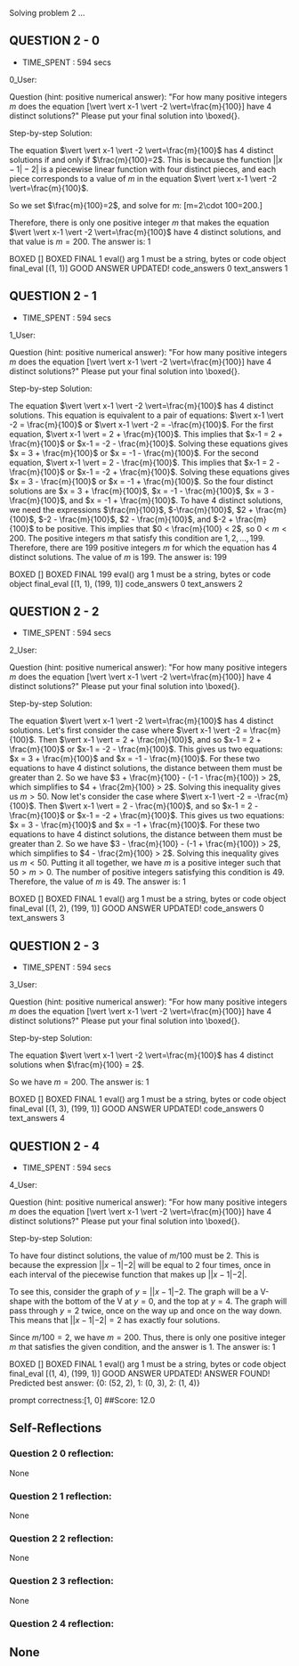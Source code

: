 Solving problem 2 ...



## QUESTION 2 - 0 
- TIME_SPENT : 594 secs

0_User:

Question (hint: positive numerical answer):
"For how many positive integers $m$ does the equation \[\vert \vert x-1 \vert -2 \vert=\frac{m}{100}\] have $4$ distinct solutions?"
Please put your final solution into \boxed{}.

Step-by-step Solution:


The equation $\vert \vert x-1 \vert -2 \vert=\frac{m}{100}$ has 4 distinct solutions if and only if $\frac{m}{100}=2$.
This is because the function $\vert \vert x-1 \vert -2 \vert$ is a piecewise linear function with four distinct pieces,
and each piece corresponds to a value of $m$ in the equation $\vert \vert x-1 \vert -2 \vert=\frac{m}{100}$.

So we set $\frac{m}{100}=2$, and solve for $m$:
\[m=2\cdot 100=200.\]

Therefore, there is only one positive integer $m$ that makes the equation $\vert \vert x-1 \vert -2 \vert=\frac{m}{100}$ have 4 distinct solutions,
and that value is $m=200$. The answer is: $1$

BOXED []
BOXED FINAL 1
eval() arg 1 must be a string, bytes or code object final_eval
[(1, 1)]
GOOD ANSWER UPDATED!
code_answers 0 text_answers 1



## QUESTION 2 - 1 
- TIME_SPENT : 594 secs

1_User:

Question (hint: positive numerical answer):
"For how many positive integers $m$ does the equation \[\vert \vert x-1 \vert -2 \vert=\frac{m}{100}\] have $4$ distinct solutions?"
Please put your final solution into \boxed{}.

Step-by-step Solution:


The equation $\vert \vert x-1 \vert -2 \vert=\frac{m}{100}$ has 4 distinct solutions.
This equation is equivalent to a pair of equations:
$\vert x-1 \vert -2 = \frac{m}{100}$ or $\vert x-1 \vert -2 = -\frac{m}{100}$.
For the first equation, $\vert x-1 \vert = 2 + \frac{m}{100}$.
This implies that $x-1 = 2 + \frac{m}{100}$ or $x-1 = -2 - \frac{m}{100}$.
Solving these equations gives $x = 3 + \frac{m}{100}$ or $x = -1 - \frac{m}{100}$.
For the second equation, $\vert x-1 \vert = 2 - \frac{m}{100}$.
This implies that $x-1 = 2 - \frac{m}{100}$ or $x-1 = -2 + \frac{m}{100}$.
Solving these equations gives $x = 3 - \frac{m}{100}$ or $x = -1 + \frac{m}{100}$.
So the four distinct solutions are $x = 3 + \frac{m}{100}$, $x = -1 - \frac{m}{100}$, $x = 3 - \frac{m}{100}$, and $x = -1 + \frac{m}{100}$.
To have 4 distinct solutions, we need the expressions $\frac{m}{100}$, $-\frac{m}{100}$, $2 + \frac{m}{100}$, $-2 - \frac{m}{100}$, $2 - \frac{m}{100}$, and $-2 + \frac{m}{100}$ to be positive.
This implies that $0 < \frac{m}{100} < 2$, so $0 < m < 200$.
The positive integers $m$ that satisfy this condition are $1, 2, ..., 199$.
Therefore, there are 199 positive integers $m$ for which the equation has 4 distinct solutions.
The value of $m$ is 199. The answer is: $199$

BOXED []
BOXED FINAL 199
eval() arg 1 must be a string, bytes or code object final_eval
[(1, 1), (199, 1)]
code_answers 0 text_answers 2



## QUESTION 2 - 2 
- TIME_SPENT : 594 secs

2_User:

Question (hint: positive numerical answer):
"For how many positive integers $m$ does the equation \[\vert \vert x-1 \vert -2 \vert=\frac{m}{100}\] have $4$ distinct solutions?"
Please put your final solution into \boxed{}.

Step-by-step Solution:


The equation $\vert \vert x-1 \vert -2 \vert=\frac{m}{100}$ has 4 distinct solutions.
Let's first consider the case where $\vert x-1 \vert -2 = \frac{m}{100}$.
Then $\vert x-1 \vert = 2 + \frac{m}{100}$, and so $x-1 = 2 + \frac{m}{100}$ or $x-1 = -2 - \frac{m}{100}$.
This gives us two equations:
$x = 3 + \frac{m}{100}$ and $x = -1 - \frac{m}{100}$.
For these two equations to have 4 distinct solutions, the distance between them must be greater than 2.
So we have $3 + \frac{m}{100} - (-1 - \frac{m}{100}) > 2$, which simplifies to $4 + \frac{2m}{100} > 2$.
Solving this inequality gives us $m > 50$.
Now let's consider the case where $\vert x-1 \vert -2 = -\frac{m}{100}$.
Then $\vert x-1 \vert = 2 - \frac{m}{100}$, and so $x-1 = 2 - \frac{m}{100}$ or $x-1 = -2 + \frac{m}{100}$.
This gives us two equations:
$x = 3 - \frac{m}{100}$ and $x = -1 + \frac{m}{100}$.
For these two equations to have 4 distinct solutions, the distance between them must be greater than 2.
So we have $3 - \frac{m}{100} - (-1 + \frac{m}{100}) > 2$, which simplifies to $4 - \frac{2m}{100} > 2$.
Solving this inequality gives us $m < 50$.
Putting it all together, we have $m$ is a positive integer such that $50 > m > 0$.
The number of positive integers satisfying this condition is 49.
Therefore, the value of $m$ is 49.
The answer is: $1$

BOXED []
BOXED FINAL 1
eval() arg 1 must be a string, bytes or code object final_eval
[(1, 2), (199, 1)]
GOOD ANSWER UPDATED!
code_answers 0 text_answers 3



## QUESTION 2 - 3 
- TIME_SPENT : 594 secs

3_User:

Question (hint: positive numerical answer):
"For how many positive integers $m$ does the equation \[\vert \vert x-1 \vert -2 \vert=\frac{m}{100}\] have $4$ distinct solutions?"
Please put your final solution into \boxed{}.

Step-by-step Solution:


The equation $\vert \vert x-1 \vert -2 \vert=\frac{m}{100}$ has 4 distinct solutions when $\frac{m}{100} = 2$.

So we have $m = 200$.
The answer is: $1$

BOXED []
BOXED FINAL 1
eval() arg 1 must be a string, bytes or code object final_eval
[(1, 3), (199, 1)]
GOOD ANSWER UPDATED!
code_answers 0 text_answers 4



## QUESTION 2 - 4 
- TIME_SPENT : 594 secs

4_User:

Question (hint: positive numerical answer):
"For how many positive integers $m$ does the equation \[\vert \vert x-1 \vert -2 \vert=\frac{m}{100}\] have $4$ distinct solutions?"
Please put your final solution into \boxed{}.

Step-by-step Solution:


To have four distinct solutions, the value of $m/100$ must be $2$. This is because the expression $| |x-1|-2|$ will be equal to $2$ four times, once in each interval of the piecewise function that makes up $| |x-1|-2|$.

To see this, consider the graph of $y = ||x-1|-2$. The graph will be a V-shape with the bottom of the V at $y=0$, and the top at $y=4$. The graph will pass through $y=2$ twice, once on the way up and once on the way down. This means that $| |x-1|-2|=2$ has exactly four solutions.

Since $m/100 = 2$, we have $m = 200$. Thus, there is only one positive integer $m$ that satisfies the given condition, and the answer is $1$. The answer is: 1

BOXED []
BOXED FINAL 1
eval() arg 1 must be a string, bytes or code object final_eval
[(1, 4), (199, 1)]
GOOD ANSWER UPDATED!
ANSWER FOUND!
Predicted best answer: {0: (52, 2), 1: (0, 3), 2: (1, 4)}

prompt correctness:[1, 0]
##Score: 12.0

## Self-Reflections

### Question 2 0 reflection:
None
### Question 2 1 reflection:
None
### Question 2 2 reflection:
None
### Question 2 3 reflection:
None
### Question 2 4 reflection:
None
---
